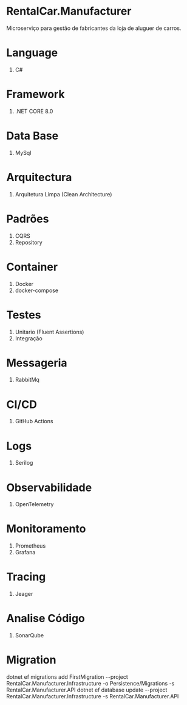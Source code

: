 # RentalCar.Manufacturer
Microserviço para gestão de fabricantes da loja de aluguer de carros.

# Language
1. C#

# Framework
1. .NET CORE 8.0

# Data Base
1. MySql

# Arquitectura
1. Arquitetura Limpa (Clean Architecture)

# Padrões
1. CQRS
2. Repository

# Container
1. Docker
2. docker-compose

# Testes
1. Unitario (Fluent Assertions)
2. Integração

# Messageria
1. RabbitMq

# CI/CD
1.  GitHub Actions

# Logs
1. Serilog

# Observabilidade
1. OpenTelemetry

# Monitoramento
1. Prometheus
2. Grafana

# Tracing 
1. Jeager

# Analise Código
1. SonarQube

# Migration
dotnet ef migrations add FirstMigration --project RentalCar.Manufacturer.Infrastructure -o Persistence/Migrations -s RentalCar.Manufacturer.API
dotnet ef database update --project RentalCar.Manufacturer.Infrastructure -s RentalCar.Manufacturer.API
